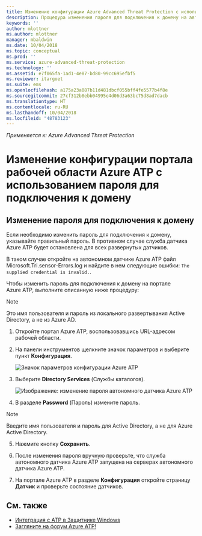 ```yaml
---
title: Изменение конфигурации Azure Advanced Threat Protection с использованием пароля для подключения к домену | Документы Майкрософт
description: Процедура изменения пароля для подключения к домену на автономном датчике Azure ATP.
keywords: ''
author: mlottner
ms.author: mlottner
manager: mbaldwin
ms.date: 10/04/2018
ms.topic: conceptual
ms.prod: ''
ms.service: azure-advanced-threat-protection
ms.technology: ''
ms.assetid: e7f065fa-1ad1-4e87-bd80-99cc695efbf5
ms.reviewer: itargoet
ms.suite: ems
ms.openlocfilehash: a175a23a087b11d481dbcf055bff4fe5577b4f8e
ms.sourcegitcommit: 27cf312b8ebb04995e4d06d3a63bc75d8ad7dacb
ms.translationtype: HT
ms.contentlocale: ru-RU
ms.lasthandoff: 10/04/2018
ms.locfileid: "48783123"
---
```

*Применяется к: Azure Advanced Threat Protection*



# <a name="change-azure-atp-workspace-portal-configuration---domain-connectivity-password"></a>Изменение конфигурации портала рабочей области Azure ATP с использованием пароля для подключения к домену



## <a name="change-the-domain-connectivity-password"></a>Изменение пароля для подключения к домену
Если необходимо изменить пароль для подключения к домену, указывайте правильный пароль. В противном случае служба датчика Azure ATP будет остановлена для всех развернутых датчиков.

В таком случае откройте на автономном датчике Azure ATP файл Microsoft.Tri.sensor-Errors.log и найдите в нем следующие ошибки: `The supplied credential is invalid.`.

Чтобы изменить пароль для подключения к домену на портале Azure ATP, выполните описанную ниже процедуру:

> [!NOTE]
> Это имя пользователя и пароль из локального развертывания Active Directory, а не из Azure AD.

1.  Откройте портал Azure ATP, воспользовавшись URL-адресом рабочей области.

2.  На панели инструментов щелкните значок параметров и выберите пункт **Конфигурация**.

    ![Значок параметров конфигурации Azure ATP](media/atp-config-menu.png)

3.  Выберите **Directory Services** (Службы каталогов).

    ![Изображение: изменение пароля автономного датчика Azure ATP](media/directory-services.png)

4.  В разделе **Password** (Пароль) измените пароль.

 > [!NOTE]
 > Введите имя пользователя и пароль для Active Directory, а не для Azure Active Directory.

5.  Нажмите кнопку **Сохранить**.

6.  После изменения пароля вручную проверьте, что служба автономного датчика Azure ATP запущена на серверах автономного датчика Azure ATP.

7. На портале Azure ATP в разделе **Конфигурация** откройте страницу **Датчик** и проверьте состояние датчиков.

## <a name="see-also"></a>См. также

- [Интеграция с ATP в Защитнике Windows](integrate-wd-atp.md)
- [Загляните на форум Azure ATP!](https://aka.ms/azureatpcommunity)